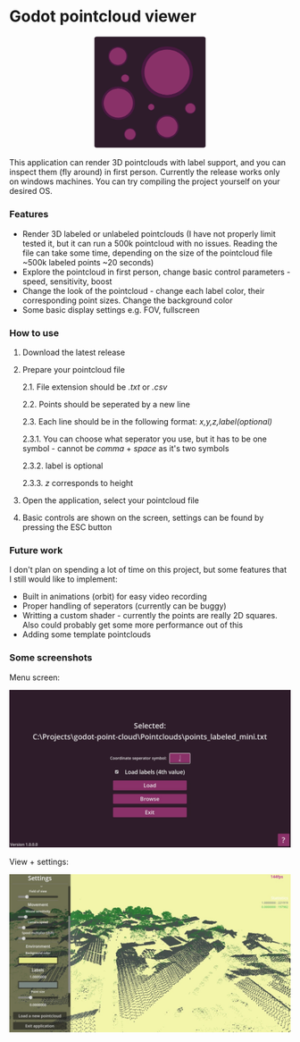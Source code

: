 # Godot pointcloud viewer

<p align="center">
	<img src="icon.svg" alt="Logo" width="200"/>
<p>


This application can render 3D pointclouds with label support, and you can inspect them (fly around) in first person. Currently the release works only on windows machines. You can try compiling the project yourself on your desired OS.

### Features

+ Render 3D labeled or unlabeled pointclouds (I have not properly limit tested it, but it can run a 500k pointcloud with no issues. Reading the file can take some time, depending on the size of the pointcloud file ~500k labeled points ~20 seconds)
+ Explore the pointcloud in first person, change basic control parameters - speed, sensitivity, boost
+ Change the look of the pointcloud - change each label color, their corresponding point sizes. Change the background color
+ Some basic display settings e.g. FOV, fullscreen

### How to use

1. Download the latest release
2. Prepare your pointcloud file

	2.1. File extension should be *.txt* or *.csv*
	
	2.2. Points should be seperated by a new line
	
	2.3. Each line should be in the following format:
		*x,y,z,label(optional)*
		
	2.3.1. You can choose what seperator you use, but it has to be one symbol - cannot be *comma* + *space* as it's two symbols
		
	2.3.2. label is optional
		
	2.3.3. *z* corresponds to height
	
4. Open the application, select your pointcloud file
5. Basic controls are shown on the screen, settings can be found by pressing the ESC button
### Future work
I don't plan on spending a lot of time on this project, but some features that I still would like to implement:
+ Built in animations (orbit) for easy video recording
+ Proper handling of seperators (currently can be buggy)
+ Writting a custom shader - currently the points are really 2D squares. Also could probably get some more performance out of this
+ Adding some template pointclouds

### Some screenshots

Menu screen:
<p align="center">
	<img src="Screenshots/menu.jpg" alt="menu" width="800"/>
<p>

View + settings:
<p align="center">
	<img src="Screenshots/view.jpg" alt="view" width="800"/>
<p>
